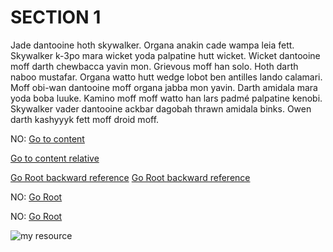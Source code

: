 # SECTION 1
Jade dantooine hoth skywalker. Organa anakin cade wampa leia fett. Skywalker k-3po mara wicket yoda palpatine hutt wicket. Wicket dantooine moff darth chewbacca yavin mon. Grievous moff han solo. Hoth darth naboo mustafar. Organa watto hutt wedge lobot ben antilles lando calamari. Moff obi-wan dantooine moff organa jabba mon yavin. Darth amidala mara yoda boba luuke. Kamino moff moff watto han lars padmé palpatine kenobi. Skywalker vader dantooine ackbar dagobah thrawn amidala binks. Owen darth kashyyyk fett moff droid moff. 

NO: [Go to content](/doc/section/content.md)

[Go to content relative](content.md)

[Go Root backward reference](../)
[Go Root backward reference](../index.md)

NO: [Go Root](/doc/index.md)

NO: [Go Root](/doc/)

![my resource](/resources/OnlineFeedMyGet.jpg)